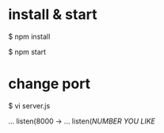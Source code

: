 # install & start

$ npm install

$ npm start

# change port 

$ vi server.js

... listen(8000 -> ... listen(*NUMBER YOU LIKE*
